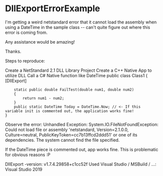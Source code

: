 # DllExportErrorExample

I'm getting a weird netstandard error that it cannot load the assembly when using a DateTime in the sample class -- can't quite figure out where this error is coming from.

Any assistance would be amazing!

Thanks.

Steps to reproduce:

Create a NetStandard 2.1 DLL Library Project
Create a C++ Native App to utilize DLL
Call a C# Native function like DateTime
    public class Class1
    {
        [DllExport]

        static public double FailTest(double num1, double num2)
        {              
            return num1 - num2;              
        }
        public static DateTime Today = DateTime.Now; // <- If this variable init is commented out, the application works fine!
    }
Observe the error: Unhandled Exception: System.IO.FileNotFoundException: Could not load file or assembly 'netstandard, Version=2.1.0.0, Culture=neutral, PublicKeyToken=cc7b13ffcd2ddd51' or one of its dependencies. The system cannot find the file specified.

If the DateTime piece is commented out, app works fine. This is problematic for obvious reasons :P

DllExport -version: v1.7.4.29858+c1cc52f
Used Visual Studio / MSBuild / ...: Visual Studio 2019
